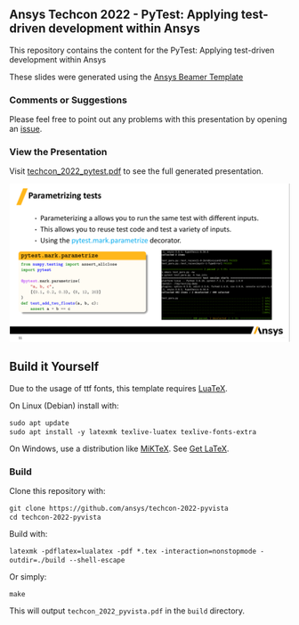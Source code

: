 ## Ansys Techcon 2022 - PyTest: Applying test-driven development within Ansys

This repository contains the content for the PyTest: Applying test-driven development within Ansys

These slides were generated using the [Ansys Beamer Template](https://github.com/ansys/beamer-template)


### Comments or Suggestions

Please feel free to point out any problems with this presentation by opening an [issue](https://github.com/ansys/techcon-2022-pytest/issues).


### View the Presentation

Visit [techcon_2022_pytest.pdf]() to see the full generated presentation.

[![techcon_2022_pytest.pdf](figures/for_readme.png)](https://ansys.github.io/techcon-2022-pyvista/techcon_2022_pytest.pdf)

## Build it Yourself

Due to the usage of ttf fonts, this template requires [LuaTeX](https://www.luatex.org/).

On Linux (Debian) install with:

```
sudo apt update
sudo apt install -y latexmk texlive-luatex texlive-fonts-extra
```

On Windows, use a distribution like [MiKTeX](http://miktex.org/). See [Get LaTeX](https://www.latex-project.org/get/).


### Build

Clone this repository with:
```
git clone https://github.com/ansys/techcon-2022-pyvista
cd techcon-2022-pyvista
```

Build with:

```
latexmk -pdflatex=lualatex -pdf *.tex -interaction=nonstopmode -outdir=./build --shell-escape
```

Or simply:
```
make
```

This will output `techcon_2022_pyvista.pdf` in the `build` directory.
